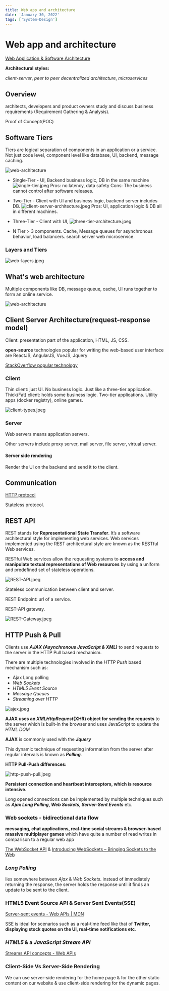 ```yaml
---
title: Web app and architecture
date: 'January 30, 2022'
tags: ['System-Design']
---
```


# Web app and architecture

[Web Application & Software Architecture](https://www.educative.io/module/lesson/web-application-architecture-101)

**Architectural styles:**

*client-server*, *peer to peer decentralized architecture*, *microservices*

## Overview

architects, developers and product owners study and discuss business
requirements (Requirement Gathering & Analysis).

Proof of Concept(POC)

## Software Tiers

Tiers are logical separation of components in an application or a service.
Not just code level, component level like database, UI, backend, message
caching.

![web-architecture](./web-architecture-components.jpeg)

- Single-Tier - UI, Backend business logic, DB in the same machine
  ![single-tier.jpeg](./single-tier.jpeg)
  Pros: no latency, data safety
  Cons: The business cannot control after software releases.

- Two-Tier - Client with UI and business logic, backend server includes DB.
  ![client-server-architecture.jpeg](./client-server-architecture.jpeg)
  Pros: UI, application logic & DB all in different machines.

- Three-Tier - Client with UI,
  ![three-tier-architecture.jpeg](./three-tier-architecture.jpeg)

- N Tier > 3 components. Cache, Message queues for asynchronous behavior,
  load balancers. search server web microservice.

### Layers and Tiers

![web-layers.jpeg](./web-layers.jpeg)

## What's web architecture

Multiple components like DB, message queue, cache,
UI runs together to form an online service.

![web-architecture](./web-architecture-components.jpeg)

## Client Server Architecture(request-response model)

Client: presentation part of the application, HTML, JS, CSS.

**open-source** technologies popular for writing the web-based user interface
are ReactJS, AngularJS, VueJS, Jquery

[StackOverflow popular technology](https://insights.stackoverflow.com/survey/2019#technology)

### Client

Thin client: just UI. No business logic. Just like a three-tier application.
Thick(Fat) client: holds some business logic. Two-tier applications.
Utility apps (docker registry), online games.

![client-types.jpeg](./client-types.jpeg)

### Server

Web servers means application servers.

Other servers include proxy server, mail server, file server, virtual server.

#### Server side rendering

Render the UI on the backend and send it to the client.

## Communication

[HTTP protocol](https://developer.mozilla.org/en-US/docs/Web/HTTP/Overview)

Stateless protocol.

## REST API

REST stands for **Representational State Transfer**. It’s a software architectural
style for implementing web services. Web services implemented using the REST
architectural style are known as the RESTful Web services.

RESTful Web services allow the requesting systems to
**access and manipulate textual representations of Web resources**
by using a uniform and predefined set of stateless operations.

![REST-API.jpeg](./REST-API.jpeg)

Stateless communication between client and server.

REST Endpoint: url of a service.

REST-API gateway.

![REST-Gateway.jpeg](./REST-Gateway.jpeg)

## HTTP Push & Pull

Clients use ***AJAX (Asynchronous JavaScript & XML)*** to send
requests to the server in the HTTP Pull based mechanism.

There are multiple technologies involved in the
*HTTP Push* based mechanism such as:

- Ajax Long polling
- *Web Sockets*
- *HTML5 Event Source*
- *Message Queues*
- *Streaming over HTTP*

![ajex.jpeg](./ajex.jpeg)

**AJAX uses an *XMLHttpRequest*(XHR) object for sending the requests**
to the server which is built-in the browser and uses JavaScript to update
the *HTML DOM*

**AJAX** is commonly used with the ***Jquery***

This dynamic technique of requesting information from the server after
regular intervals is known as ***Polling***.

**HTTP Pull-Push differences:**

![http-push-pull.jpeg](./http-push-pull.jpeg)

**Persistent connection and heartbeat interceptors, which is resource intensive.**

Long opened connections can be implemented by multiple techniques such as
***Ajax Long Polling*, *Web Sockets*, *Server-Sent Events*** etc.

### Web sockets - bidirectional data flow

**messaging, chat applications, real-time social streams & browser-based massive
multiplayer games** which have quite a number of
read writes in comparison to a regular web app

[The WebSocket API](https://developer.mozilla.org/en-US/docs/Web/API/WebSockets_API)
&
[Introducing WebSockets – Bringing Sockets to the Web](https://www.html5rocks.com/en/tutorials/websockets/basics/)

### ***Long Polling***

lies somewhere between *Ajax* & *Web Sockets*. instead of immediately
returning the response, the server holds the response until it finds an
update to be sent to the client.

### HTML5 Event Source API & Server Sent Events(SSE)

[Server-sent events - Web APIs | MDN](https://developer.mozilla.org/en-US/docs/Web/API/Server-sent_events)

SSE is ideal for scenarios such as a real-time feed like that of
**Twitter, displaying stock quotes on the UI, real-time notifications etc**.

### *HTML5* & a *JavaScript Stream API*

[Streams API concepts - Web APIs](https://developer.mozilla.org/en-US/docs/Web/API/Streams_API/Concepts)

### Client-Side Vs Server-Side Rendering

We can use server-side rendering for the home page & for the other
static content on our website & use client-side rendering for the dynamic pages.
